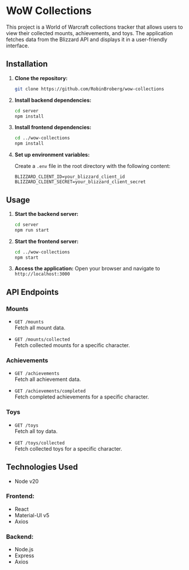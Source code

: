 # WoW Collections

This project is a World of Warcraft collections tracker that allows users to view their collected
mounts, achievements, and toys. The application fetches data from the Blizzard API and displays it
in a user-friendly interface.

## Installation

1. **Clone the repository:**
    ```sh
    git clone https://github.com/RobinBroberg/wow-collections
    ```

2. **Install backend dependencies:**
    ```sh
    cd server
    npm install
    ```

3. **Install frontend dependencies:**
    ```sh
    cd ../wow-collections
    npm install
    ```

4. **Set up environment variables:**

   Create a `.env` file in the root directory with the following content:
      ```
      BLIZZARD_CLIENT_ID=your_blizzard_client_id
      BLIZZARD_CLIENT_SECRET=your_blizzard_client_secret
      ```

## Usage

1. **Start the backend server:**
    ```sh
    cd server
    npm run start
    ```

2. **Start the frontend server:**
    ```sh
    cd ../wow-collections
    npm start
    ```

3. **Access the application:**
   Open your browser and navigate to `http://localhost:3000`

## API Endpoints

### Mounts

- `GET /mounts`  
  Fetch all mount data.

- `GET /mounts/collected`  
  Fetch collected mounts for a specific character.

### Achievements

- `GET /achievements`  
  Fetch all achievement data.

- `GET /achievements/completed`  
  Fetch completed achievements for a specific character.

### Toys

- `GET /toys`  
  Fetch all toy data.

- `GET /toys/collected`  
  Fetch collected toys for a specific character.

## Technologies Used

- Node v20

### Frontend:

- React
- Material-UI v5
- Axios

### Backend:

- Node.js
- Express
- Axios


